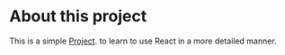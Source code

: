 # About this project
This is a simple <a href="https://react-dragable-card.netlify.app/">Project</a>. to learn to use React in a more detailed manner.
